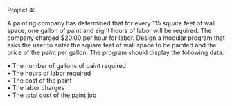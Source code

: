 Project 4:

A painting company has determined that for every 115 square feet of wall space, one gallon of paint and eight hours of labor will be required.  The company charged $20.00 per hour for labor.  Design a modular program that asks the user to enter the square feet of wall space to be painted and the price of the paint per gallon.  The program should display the following data:

•	The number of gallons of paint required<br />
•	The hours of labor required<br />
•	The cost of the paint<br />
•	The labor charges<br />
•	The total cost of the paint job<br />
